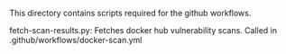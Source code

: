 This directory contains scripts required for the github workflows.

fetch-scan-results.py: Fetches docker hub vulnerability scans. Called in .github/workflows/docker-scan.yml
